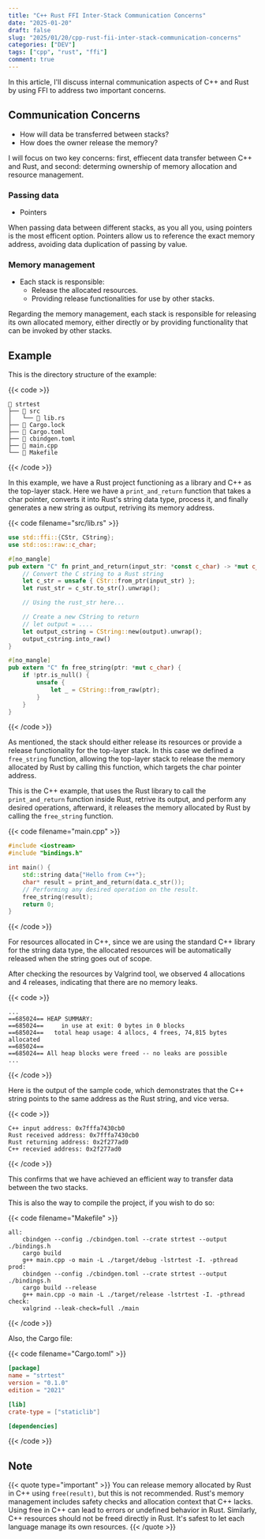 ```yaml
---
title: "C++ Rust FFI Inter-Stack Communication Concerns"
date: "2025-01-20"
draft: false
slug: "2025/01/20/cpp-rust-fii-inter-stack-communication-concerns"
categories: ["DEV"]
tags: ["cpp", "rust", "ffi"]
comment: true
---
```

In this article, I'll discuss internal communication aspects of C++ and Rust by using FFI to address two important concerns.
<!--more-->

## Communication Concerns

* How will data be transferred between stacks?
* How does the owner release the memory?

I will focus on two key concerns: first, effiecent data transfer between C++ and Rust, and second: determing ownership of memory allocation and resource management.

### Passing data
* Pointers

When passing data between different stacks, as you all you, using pointers is the most efficent option.
Pointers allow us to reference the exact memory address, avoiding data duplication of passing by value.

### Memory management
* Each stack is responsible:
    * Release the allocated resources.
    * Providing release functionalities for use by other stacks.

Regarding the memory management, each stack is responsible for releasing its own allocated memory, either directly or by providing functionality that can be invoked by other stacks.

## Example

This is the directory structure of the example:

{{< code  >}}
```text
 strtest
├──  src
│   └──  lib.rs
├──  Cargo.lock
├──  Cargo.toml
├──  cbindgen.toml
├──  main.cpp
└──  Makefile
```
{{< /code >}}

In this example, we have a Rust project functioning as a library and C++ as the top-layer stack.
Here we have a `print_and_return` function that takes a char pointer, converts it into Rust's string data type, process it, and finally generates a new string as output, retriving its memory address.

{{< code filename="src/lib.rs" >}}
```rust {linenos=inline}
use std::ffi::{CStr, CString};
use std::os::raw::c_char;

#[no_mangle]
pub extern "C" fn print_and_return(input_str: *const c_char) -> *mut c_char {
    // Convert the C string to a Rust string
    let c_str = unsafe { CStr::from_ptr(input_str) };
    let rust_str = c_str.to_str().unwrap();

    // Using the rust_str here...

    // Create a new CString to return
    // let output = ....
    let output_cstring = CString::new(output).unwrap();
    output_cstring.into_raw()
}

#[no_mangle]
pub extern "C" fn free_string(ptr: *mut c_char) {
    if !ptr.is_null() {
        unsafe {
            let _ = CString::from_raw(ptr);
        }
    }
}
```
{{< /code >}}

As mentioned, the stack should either release its resources or provide a release functionality for the top-layer stack.
In this case we defined a `free_string` function, allowing the top-layer stack to release the memory allocated by Rust by calling this function, which targets the char pointer address.

This is the C++ example, that uses the Rust library to call the `print_and_return` function inside Rust, retrive its output, and perform any desired operations, afterward, it releases the memory allocated by Rust by calling the `free_string` function.

{{< code filename="main.cpp" >}}
```c++ {linenos=inline}
#include <iostream>
#include "bindings.h"

int main() {
    std::string data{"Hello from C++"};
    char* result = print_and_return(data.c_str());
    // Performing any desired operation on the result.
    free_string(result);
    return 0;
}
```
{{< /code >}}

For resources allocated in C++, since we are using the standard C++ library for the string data type, the allocated resources will be automatically released when the string goes out of scope.

After checking the resources by Valgrind tool, we observed 4 allocations and 4 releases, indicating that there are no memory leaks.

{{< code  >}}
```
...
==685024== HEAP SUMMARY:
==685024==     in use at exit: 0 bytes in 0 blocks
==685024==   total heap usage: 4 allocs, 4 frees, 74,815 bytes allocated
==685024==
==685024== All heap blocks were freed -- no leaks are possible
...
```
{{< /code >}}

Here is the output of the sample code, which demonstrates that the C++ string points to the same address as the Rust string, and vice versa.

{{< code  >}}
```
C++ input address: 0x7fffa7430cb0
Rust received address: 0x7fffa7430cb0
Rust returning address: 0x2f277ad0
C++ recevied address: 0x2f277ad0
```
{{< /code >}}


This confirms that we have achieved an efficient way to transfer data between the two stacks.

This is also the way to compile the project, if you wish to do so:

{{< code filename="Makefile" >}}
```make {linenos=inline}
all:
	cbindgen --config ./cbindgen.toml --crate strtest --output ./bindings.h
	cargo build
	g++ main.cpp -o main -L ./target/debug -lstrtest -I. -pthread
prod:
	cbindgen --config ./cbindgen.toml --crate strtest --output ./bindings.h
	cargo build --release
	g++ main.cpp -o main -L ./target/release -lstrtest -I. -pthread
check:
	valgrind --leak-check=full ./main
```
{{< /code >}}

Also, the Cargo file:

{{< code filename="Cargo.toml" >}}
```toml
[package]
name = "strtest"
version = "0.1.0"
edition = "2021"

[lib]
crate-type = ["staticlib"]

[dependencies]
```
{{< /code >}}

## Note

{{< quote type="important" >}}
You can release memory allocated by Rust in C++ using `free(result)`, but this is not recommended.
Rust's memory management includes safety checks and allocation context that C++ lacks. Using free in C++ can lead to errors or undefined behavior in Rust.
Similarly, C++ resources should not be freed directly in Rust.
It's safest to let each language manage its own resources.
{{< /quote >}}
